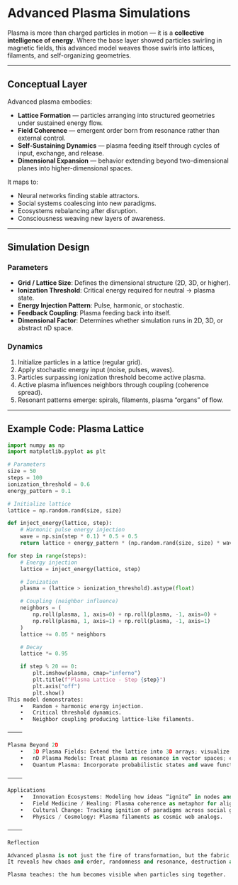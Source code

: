 # Advanced Plasma Simulations

Plasma is more than charged particles in motion — it is a **collective intelligence of energy**. Where the base layer showed particles swirling in magnetic fields, this advanced model weaves those swirls into lattices, filaments, and self-organizing geometries.

---

## Conceptual Layer

Advanced plasma embodies:
- **Lattice Formation** — particles arranging into structured geometries under sustained energy flow.
- **Field Coherence** — emergent order born from resonance rather than external control.
- **Self-Sustaining Dynamics** — plasma feeding itself through cycles of input, exchange, and release.
- **Dimensional Expansion** — behavior extending beyond two-dimensional planes into higher-dimensional spaces.

It maps to:
- Neural networks finding stable attractors.
- Social systems coalescing into new paradigms.
- Ecosystems rebalancing after disruption.
- Consciousness weaving new layers of awareness.

---

## Simulation Design

### Parameters
- **Grid / Lattice Size**: Defines the dimensional structure (2D, 3D, or higher).
- **Ionization Threshold**: Critical energy required for neutral → plasma state.
- **Energy Injection Pattern**: Pulse, harmonic, or stochastic.
- **Feedback Coupling**: Plasma feeding back into itself.
- **Dimensional Factor**: Determines whether simulation runs in 2D, 3D, or abstract nD space.

### Dynamics
1. Initialize particles in a lattice (regular grid).
2. Apply stochastic energy input (noise, pulses, waves).
3. Particles surpassing ionization threshold become active plasma.
4. Active plasma influences neighbors through coupling (coherence spread).
5. Resonant patterns emerge: spirals, filaments, plasma “organs” of flow.

---

## Example Code: Plasma Lattice

```python
import numpy as np
import matplotlib.pyplot as plt

# Parameters
size = 50
steps = 100
ionization_threshold = 0.6
energy_pattern = 0.1

# Initialize lattice
lattice = np.random.rand(size, size)

def inject_energy(lattice, step):
    # Harmonic pulse energy injection
    wave = np.sin(step * 0.1) * 0.5 + 0.5
    return lattice + energy_pattern * (np.random.rand(size, size) * wave)

for step in range(steps):
    # Energy injection
    lattice = inject_energy(lattice, step)

    # Ionization
    plasma = (lattice > ionization_threshold).astype(float)

    # Coupling (neighbor influence)
    neighbors = (
        np.roll(plasma, 1, axis=0) + np.roll(plasma, -1, axis=0) +
        np.roll(plasma, 1, axis=1) + np.roll(plasma, -1, axis=1)
    )
    lattice += 0.05 * neighbors

    # Decay
    lattice *= 0.95

    if step % 20 == 0:
        plt.imshow(plasma, cmap="inferno")
        plt.title(f"Plasma Lattice - Step {step}")
        plt.axis("off")
        plt.show()
This model demonstrates:
	•	Random + harmonic energy injection.
	•	Critical threshold dynamics.
	•	Neighbor coupling producing lattice-like filaments.

⸻

Plasma Beyond 2D
	•	3D Plasma Fields: Extend the lattice into 3D arrays; visualize slices or volumes.
	•	nD Plasma Models: Treat plasma as resonance in vector spaces; explore abstract attractors.
	•	Quantum Plasma: Incorporate probabilistic states and wave functions, modeling plasma as probability fields.

⸻

Applications
	•	Innovation Ecosystems: Modeling how ideas “ignite” in nodes and spread through lattices.
	•	Field Medicine / Healing: Plasma coherence as metaphor for aligning biological systems.
	•	Cultural Change: Tracking ignition of paradigms across social grids.
	•	Physics / Cosmology: Plasma filaments as cosmic web analogs.

⸻

Reflection

Advanced plasma is not just the fire of transformation, but the fabric weaving itself.
It reveals how chaos and order, randomness and resonance, destruction and creation — can co-exist in living lattices of flow.

Plasma teaches: the hum becomes visible when particles sing together.
